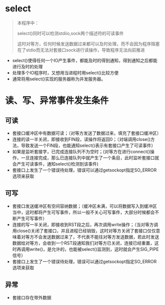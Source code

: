 # select

>本程序中：
>
>select()同时可以检测stdiio,sock两个描述符的可读事件
>
>这时对等方，任何时候发送数据过来都可以及时处理，而不会因为程序阻塞在了stdio而无法对套接口sock进行读操作，导致程序无法向前推进


- select()使得任何一个IO产生事件，都能及时的得到通知，得到通知之后都能进行及时的处理
- 处理多个IO程序时，又想用当进程时用select()比较方便
- 通常将用select()实现的服务器称为并发服务器。

# 读、写、异常事件发生条件

## 可读

- 套接口缓冲区中有数据可读；（对等方发送了数据过来，填充了套接口缓冲区）
- 连接的读一半关闭，即接收到FIN段，读操作将返回0；（对端调用close()方法，导致发送一个FIN段，也能通知select()表示有套接口产生了可读事件）
- 如果是监听套接字，已完成连接队列不为空时；(对等方在进行connect()操作，一旦连接完成，那么已连接队列中就产生了一个条目，此时监听套接口就会产生可读事件，通知select()检测到该事件)
- 套接口上发生了一个错误待处理，错误可以通过getsockopt指定SO_ERROR选项来获取

## 可写

- 套接口发送缓冲区有空间容纳数据；（缓冲区未满，可以将数据写入到缓冲区当中，这时都将产生可写事件，所以一般不关心可写事件，大部分时候都会不断产生可写事件）
- 连接的写一半关闭，即接收到RST段之后，再次调用write操作；（当对等方调用close()关闭了套接口，并且进程已经销毁，这时对等方关闭了套接口仅仅意味着对等方不会发送数据过来了，不代表不能往对等方发送数据，若此时发送数据给对等方，会收到一个RST段通知我们对等方已关闭，连接已经重置，这时再调用write()，是允许的，也能被select()监测到，这时就会产生SIG_PIPE信号）
- 套接口上发生了一个错误待处理，错误可以通过getsockopt指定SO_ERROR选项来获取

## 异常

- 套接口存在带外数据